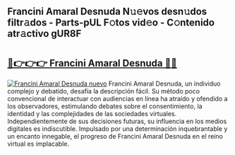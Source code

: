 ## Francini Amaral Desnuda N𝚞𝚎vos desn𝚞dos filtr𝚊dos - Parts-pUL F𝚘tos vid𝚎o - C𝚘ntenido atr𝚊ctivo gUR8F

# <h2><a href="http://mbagry3.tromn.icu/?c=Francini+Amaral+Desnuda">🔗👉👉👉 Francini Amaral Desnuda 🔗🔗</a></h2>

[![Francini Amaral Desnuda nuevo](https://i.imgur.com/pEAQMta.gif)](http://mbagry3.tromn.icu/?c=Francini+Amaral+Desnuda)
Francini Amaral Desnuda, un individuo complejo y debatido, desafía la descripción fácil. Su método poco convencional de interactuar con audiencias en línea ha atraído y ofendido a los observadores, estimulando debates sobre el consentimiento, la identidad y las complejidades de las sociedades virtuales. Independientemente de sus decisiones futuras, su influencia en los medios digitales es indiscutible. Impulsado por una determinación inquebrantable y un encanto innegable, el progreso de Francini Amaral Desnuda en el reino virtual es implacable.
